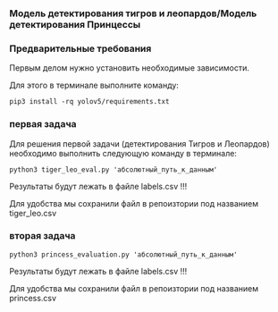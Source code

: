 ### Модель детектирования тигров и леопардов/Модель детектирования Принцессы


### Предварительные требования

Первым делом нужно установить необходимые зависимости.

Для этого в терминале выполните команду:

`pip3 install -rq yolov5/requirements.txt`

### первая задача


Для решения первой задачи (детектирования Тигров и Леопардов) необходимо выполнить следующую команду в терминале:

`python3 tiger_leo_eval.py 'абсолютный_путь_к_данным'`

Результаты будут лежать в файле labels.csv !!!

Для удобства мы сохранили файл в репоизтории под названием tiger_leo.csv

### вторая задача

`python3 princess_evaluation.py 'абсолютный_путь_к_данным'`

Результаты будут лежать в файле labels.csv !!!

Для удобства мы сохранили файл в репоизтории под названием princess.csv
